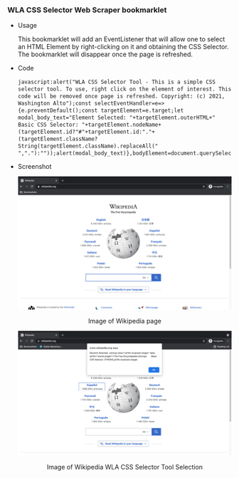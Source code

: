 ### WLA CSS Selector Web Scraper bookmarklet

  * Usage 

    This bookmarklet will add an EventListener that will allow one to select an HTML Element by right-clicking on it and obtaining the CSS Selector. The bookmarklet will disappear once the page is refreshed.
    
  * Code  

    ```
    javascript:alert("WLA CSS Selector Tool - This is a simple CSS selector tool. To use, right click on the element of interest. This code will be removed once page is refreshed. Copyright: (c) 2021, Washington Alto");const selectEventHandler=e=>{e.preventDefault();const targetElement=e.target;let modal_body_text="Element Selected: "+targetElement.outerHTML+"       Basic CSS Selector: "+targetElement.nodeName+(targetElement.id?"#"+targetElement.id:"."+(targetElement.className?String(targetElement.className).replaceAll(" ","."):""));alert(modal_body_text)},bodyElement=document.querySelector("body");bodyElement.addEventListener("contextmenu",selectEventHandler);
  * Screenshot  

    ![image of Wikipedia page](screenshots/Wikipedia.png)
      
    <p align=center>Image of Wikipedia page</p>

    ![image of WLA CSS Extractor result](screenshots/WLACSSSelector.png)

    <p align=center>Image of Wikipedia WLA CSS Selector Tool Selection</p>
